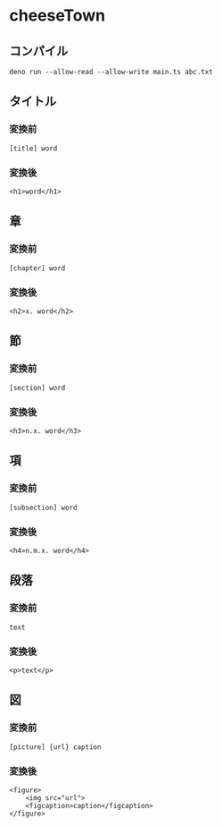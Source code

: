 # cheeseTown

## コンパイル

`deno run --allow-read --allow-write main.ts abc.txt`

## タイトル

### 変換前

```
[title] word
```

### 変換後

```
<h1>word</h1>
```

## 章

### 変換前

```
[chapter] word
```

### 変換後

```
<h2>x. word</h2>
```

## 節

### 変換前

```
[section] word
```

### 変換後

```
<h3>n.x. word</h3>
```

## 項

### 変換前

```
[subsection] word
```

### 変換後

```
<h4>n.m.x. word</h4>
```

## 段落

### 変換前

```
text
```

### 変換後

```
<p>text</p>
```

## 図

### 変換前

```
[picture] {url} caption
```

### 変換後

```
<figure>
    <img src="url">
    <figcaption>caption</figcaption>
</figure>
```
